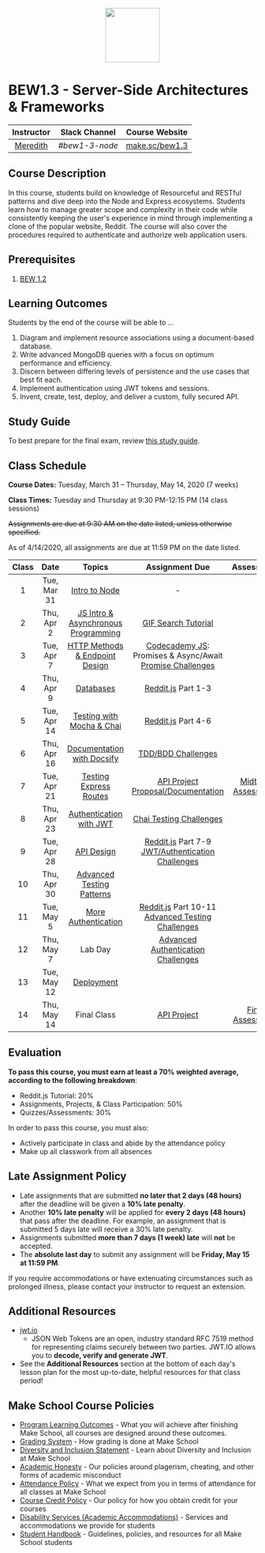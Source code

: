 <p align="center">
  <img src="node.png" height="110">
</p>

# BEW1.3 - Server-Side Architectures & Frameworks

| Instructor | Slack Channel | Course Website |
| :--------------------------------------: | :-----------: | :--------------------------------------: |
| [Meredith](https://github.com/meredithcat) | _#bew1-3-node_ | [make.sc/bew1.3](https://make.sc/bew1.3) |

## Course Description

In this course, students build on knowledge of Resourceful and RESTful patterns and dive deep into the Node and Express ecosystems. Students learn how to manage greater scope and complexity in their code while consistently keeping the user's experience in mind through implementing a clone of the popular website, Reddit. The course will also cover the procedures required to authenticate and authorize web application users.

## Prerequisites

1. [BEW 1.2](http://make.sc/bew1-2)

## Learning Outcomes

Students by the end of the course will be able to ...

1. Diagram and implement resource associations using a document-based database.
1. Write advanced MongoDB queries with a focus on optimum performance and efficiency.
1. Discern between differing levels of persistence and the use cases that best fit each.
1. Implement authentication using JWT tokens and sessions.
1. Invent, create, test, deploy, and deliver a custom, fully secured API.

## Study Guide

To best prepare for the final exam, review [this study guide](study-guide.md).

## Class Schedule

**Course Dates:** Tuesday, March 31 – Thursday, May 14, 2020 (7 weeks)

**Class Times:** Tuesday and Thursday at 9:30 PM-12:15 PM (14 class sessions)

~~Assignments are due at 9:30 AM on the date listed, unless otherwise specified.~~

As of 4/14/2020, all assignments are due at 11:59 PM on the date listed.

| Class |     Date      | Topics | Assignment Due | Assessment |
| :---: | :-----------: | :--------: | :--------: | :--------: |
|   1   |  Tue, Mar 31  | [Intro to Node](Lessons/01-Intro-to-Node/) | - | |
|   2   |  Thu, Apr 2  | [JS Intro & Asynchronous Programming](Lessons/02-Intro-to-JS/) | [GIF Search Tutorial] | |
|   3   |  Tue, Apr 7  | [HTTP Methods & Endpoint Design](Lessons/03-Http-Methods/) | [Codecademy JS]: Promises & Async/Await<br>[Promise Challenges] | |
|   4   |  Thu, Apr 9  | [Databases](Lessons/04-Databases/) | [Reddit.js] Part 1-3 | |
|   5   |  Tue, Apr 14   | [Testing with Mocha & Chai](Lessons/05-Testing-Mocha-Chai/) | [Reddit.js] Part 4-6 | |
|   6   |  Thu, Apr 16   | [Documentation with Docsify](Lessons/08-Documentation/) | [TDD/BDD Challenges] | |
|   7   |  Tue, Apr 21  | [Testing Express Routes](Lessons/06-Testing-Express-Routes/) | [API Project Proposal/Documentation] | [Midterm Assessment](Assessments/midterm-assessment.md) |
|   8   |  Thu, Apr 23  | [Authentication with JWT](Lessons/07-Authentication/) | [Chai Testing Challenges] |  |
|   9   |  Tue, Apr 28  | [API Design](Lessons/09-API-Design/) | [Reddit.js] Part 7-9<br>[JWT/Authentication Challenges] | |
|  10   |  Thu, Apr 30  | [Advanced Testing Patterns](Lessons/10-Advanced-Testing/) |  | |
|  11   |  Tue, May 5  | [More Authentication](Lessons/11-More-Authentication/) | [Reddit.js] Part 10-11<br>[Advanced Testing Challenges] | |
|  12   |  Thu, May 7  | Lab Day | [Advanced Authentication Challenges] | |
|  13   |  Tue, May 12   | [Deployment](Lessons/12-Deployment/) | | |
|  14   |  Thu, May 14   | Final Class | [API Project] | [Final Assessment](Assessments/final-assessment.md) |

[GIF Search Tutorial]: https://www.makeschool.com/academy/track/gif-search-app-ynu
[Codecademy JS]: https://www.codecademy.com/learn/introduction-to-javascript
[Promise Challenges]: https://github.com/Make-School-Labs/promises-challenges
[Reddit.js]: https://www.makeschool.com/academy/track/reddit-clone-in-node-js
[TDD/BDD Challenges]: https://github.com/make-school-labs/tdd-bdd-challenge
[Chai Testing Challenges]: https://github.com/make-school-labs/chai-testing-challenges
[JWT/Authentication Challenges]: #
[Advanced Testing Challenges]: #
[Advanced Authentication Challenges]: #
[API Project Proposal/Documentation]: https://make-school-courses.github.io/BEW-1.3-Server-Side-Architectures-and-Frameworks/#/Lessons/08-Documentation/?id=wrap-up
[API Project]: Projects/02-Custom-API-Project.md

[Midterm Assessment]: Assessments/quiz-1.md
[Final Assessment]: Assessments/quiz-2.md


## Evaluation

**To pass this course, you must earn at least a 70% weighted average, according to the following breakdown**:

- Reddit.js Tutorial: 20%
- Assignments, Projects, & Class Participation: 50%
- Quizzes/Assessments: 30%

In order to pass this course, you must also:

- Actively participate in class and abide by the attendance policy
- Make up all classwork from all absences

## Late Assignment Policy

- Late assignments that are submitted **no later that 2 days (48 hours)** after the deadline will be given a **10% late penalty**.
- Another **10% late penalty** will be applied for **every 2 days (48 hours)** that pass after the deadline. For example, an assignment that is submitted 5 days late will receive a 30% late penalty.
- Assignments submitted **more than 7 days (1 week) late** will **not** be accepted.
- The **absolute last day** to submit any assignment will be **Friday, May 15 at 11:59 PM**.

If you require accommodations or have extenuating circumstances such as prolonged illness, please contact your instructor to request an extension.


## Additional Resources

* [jwt.io](https://jwt.io)
  * JSON Web Tokens are an open, industry standard RFC 7519 method for representing claims securely between two parties. JWT.IO allows you to **decode, verify and generate JWT**.
* See the **Additional Resources** section at the bottom of each day's lesson plan for the most up-to-date, helpful resources for that class period!

## Make School Course Policies

- [Program Learning Outcomes](https://make.sc/program-learning-outcomes) - What you will achieve after finishing Make School, all courses are designed around these outcomes.
- [Grading System](https://make.sc/grading-system) - How grading is done at Make School
- [Diversity and Inclusion Statement](https://make.sc/diversity-and-inclusion-statement) - Learn about Diversity and Inclusion at Make School
- [Academic Honesty](https://make.sc/academic-honesty-policy) - Our policies around plagerism, cheating, and other forms of academic misconduct 
- [Attendance Policy](https://make.sc/attendance-policy) - What we expect from you in terms of attendance for all classes at Make School
- [Course Credit Policy](https://make.sc/course-credit-policy) - Our policy for how you obtain credit for your courses
- [Disability Services (Academic Accommodations)](https://make.sc/disability-services) - Services and accommodations we provide for students
- [Student Handbook](https://make.sc/student-handbook) - Guidelines, policies, and resources for all Make School students
